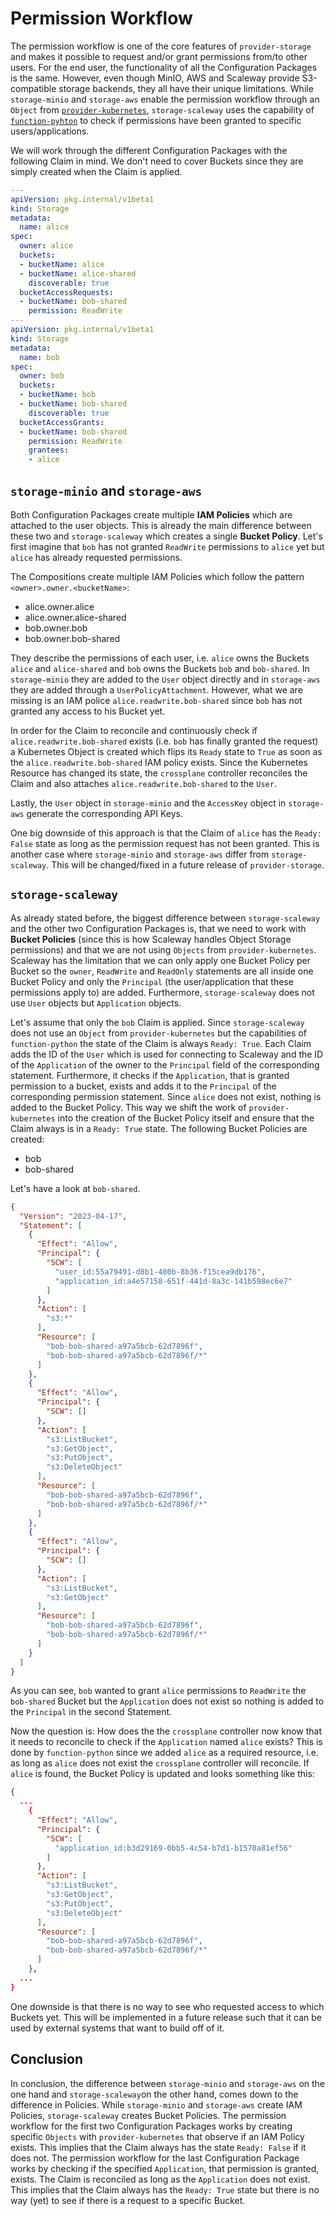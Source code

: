 # Permission Workflow

The permission workflow is one of the core features of `provider-storage` and makes it possible to request and/or grant permissions from/to other users. For the end user, the functionality of all the Configuration Packages is the same. However, even though MinIO, AWS and Scaleway provide S3-compatible storage backends, they all have their unique limitations. While `storage-minio` and `storage-aws` enable the permission workflow through an `Object` from [`provider-kubernetes`](https://github.com/crossplane-contrib/provider-kubernetes/), `storage-scaleway` uses the capability of [`function-pyhton`](github.com/crossplane-contrib/function-python) to check if permissions have been granted to specific users/applications.

We will work through the different Configuration Packages with the following Claim in mind. We don't need to cover Buckets since they are simply created when the Claim is applied.

```yaml
---
apiVersion: pkg.internal/v1beta1
kind: Storage
metadata:
  name: alice
spec:
  owner: alice
  buckets:
  - bucketName: alice
  - bucketName: alice-shared
    discoverable: true
  bucketAccessRequests:
  - bucketName: bob-shared
    permission: ReadWrite
---
apiVersion: pkg.internal/v1beta1
kind: Storage
metadata:
  name: bob
spec:
  owner: bob
  buckets:
  - bucketName: bob
  - bucketName: bob-shared
    discoverable: true
  bucketAccessGrants:
  - bucketName: bob-shared
    permission: ReadWrite
    grantees:
    - alice
```

## `storage-minio` and `storage-aws`

Both Configuration Packages create multiple **IAM Policies** which are attached to the user objects. This is already the main difference between these two and `storage-scaleway` which creates a single **Bucket Policy**. Let's first imagine that `bob` has not granted `ReadWrite` permissions to `alice` yet but `alice` has already requested permissions.

The Compositions create multiple IAM Policies which follow the pattern `<owner>.owner.<bucketName>`:

- alice.owner.alice
- alice.owner.alice-shared
- bob.owner.bob
- bob.owner.bob-shared

They describe the permissions of each user, i.e. `alice` owns the Buckets `alice` and `alice-shared` and `bob` owns the Buckets `bob` and `bob-shared`. In `storage-minio` they are added to the `User` object directly and in `storage-aws` they are added through a `UserPolicyAttachment`. However, what we are missing is an IAM police `alice.readwrite.bob-shared` since `bob` has not granted any access to his Bucket yet.

In order for the Claim to reconcile and continuously check if `alice.readwrite.bob-shared` exists (i.e. `bob` has finally granted the request) a Kubernetes Object is created which flips its `Ready` state to `True` as soon as the `alice.readwrite.bob-shared` IAM policy exists. Since the Kubernetes Resource has changed its state, the `crossplane` controller reconciles the Claim and also attaches `alice.readwrite.bob-shared` to the `User`.

Lastly, the `User` object in `storage-minio` and the `AccessKey` object in `storage-aws` generate the corresponding API Keys.

One big downside of this approach is that the Claim of `alice` has the `Ready: False` state as long as the permission request has not been granted. This is another case where `storage-minio` and `storage-aws` differ from `storage-scaleway`. This will be changed/fixed in a future release of `provider-storage`.

## `storage-scaleway`

As already stated before, the biggest difference between `storage-scaleway` and the other two Configuration Packages is, that we need to work with **Bucket Policies** (since this is how Scaleway handles Object Storage permissions) and that we are not using `Objects` from `provider-kubernetes`. Scaleway has the limitation that we can only apply one Bucket Policy per Bucket so the `owner`, `ReadWrite` and `ReadOnly` statements are all inside one Bucket Policy and only the `Principal` (the user/application that these permissions apply to) are added. Furthermore, `storage-scaleway` does not use `User` objects but `Application` objects.

Let's assume that only the `bob` Claim is applied. Since `storage-scaleway` does not use an `Object` from `provider-kubernetes` but the capabilities of `function-python` the state of the Claim is always `Ready: True`. Each Claim adds the ID of the `User` which is used for connecting to Scaleway and the ID of the `Application` of the owner to the `Principal` field of the corresponding statement. Furthermore, it checks if the `Application`, that is granted permission to a bucket, exists and adds it to the `Principal` of the corresponding permission statement. Since `alice` does not exist, nothing is added to the Bucket Policy. This way we shift the work of `provider-kubernetes` into the creation of the Bucket Policy itself and ensure that the Claim always is in a `Ready: True` state. The following Bucket Policies are created:

- bob
- bob-shared

Let's have a look at `bob-shared`.

```json
{
  "Version": "2023-04-17",
  "Statement": [
    {
      "Effect": "Allow",
      "Principal": {
        "SCW": [
          "user_id:55a79491-d8b1-480b-8b36-f15cea9db176",
          "application_id:a4e57158-651f-441d-8a3c-141b598ec6e7"
        ]
      },
      "Action": [
        "s3:*"
      ],
      "Resource": [
        "bob-bob-shared-a97a5bcb-62d7896f",
        "bob-bob-shared-a97a5bcb-62d7896f/*"
      ]
    },
    {
      "Effect": "Allow",
      "Principal": {
        "SCW": []
      },
      "Action": [
        "s3:ListBucket",
        "s3:GetObject",
        "s3:PutObject",
        "s3:DeleteObject"
      ],
      "Resource": [
        "bob-bob-shared-a97a5bcb-62d7896f",
        "bob-bob-shared-a97a5bcb-62d7896f/*"
      ]
    },
    {
      "Effect": "Allow",
      "Principal": {
        "SCW": []
      },
      "Action": [
        "s3:ListBucket",
        "s3:GetObject"
      ],
      "Resource": [
        "bob-bob-shared-a97a5bcb-62d7896f",
        "bob-bob-shared-a97a5bcb-62d7896f/*"
      ]
    }
  ]
}
```

As you can see, `bob` wanted to grant `alice` permissions to `ReadWrite` the `bob-shared` Bucket but the `Application` does not exist so nothing is added to the `Principal` in the second Statement.

Now the question is: How does the the `crossplane` controller now know that it needs to reconcile to check if the `Application` named `alice` exists? This is done by `function-python` since we added `alice` as a required resource, i.e. as long as `alice` does not exist the `crossplane` controller will reconcile. If `alice` is found, the Bucket Policy is updated and looks something like this:

```json
{
  ...
    {
      "Effect": "Allow",
      "Principal": {
        "SCW": [
          "application_id:b3d29169-0bb5-4c54-b7d1-b1570a81ef56"
        ]
      },
      "Action": [
        "s3:ListBucket",
        "s3:GetObject",
        "s3:PutObject",
        "s3:DeleteObject"
      ],
      "Resource": [
        "bob-bob-shared-a97a5bcb-62d7896f",
        "bob-bob-shared-a97a5bcb-62d7896f/*"
      ]
    },
  ...
}
```

One downside is that there is no way to see who requested access to which Buckets yet. This will be implemented in a future release such that it can be used by external systems that want to build off of it.

## Conclusion

In conclusion, the difference between `storage-minio` and `storage-aws` on the one hand and `storage-scaleway`on the other hand, comes down to the difference in Policies. While `storage-minio` and `storage-aws` create IAM Policies, `storage-scaleway` creates Bucket Policies. The permission workflow for the first two Configuration Packages works by creating specific `Objects` with `provider-kubernetes` that observe if an IAM Policy exists. This implies that the Claim always has the state `Ready: False` if it does not. The permission workflow for the last Configuration Package works by checking if the specified `Application`, that permission is granted, exists. The Claim is reconciled as long as the `Application` does not exist. This implies that the Claim always has the `Ready: True` state but there is no way (yet) to see if there is a request to a specific Bucket.
